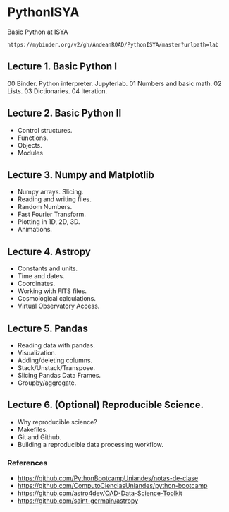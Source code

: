 # PythonISYA
Basic Python at ISYA


`https://mybinder.org/v2/gh/AndeanROAD/PythonISYA/master?urlpath=lab`

## Lecture 1. Basic Python I

00 Binder. Python interpreter. Jupyterlab.
01 Numbers and basic math.
02 Lists.
03 Dictionaries.
04 Iteration.

## Lecture 2. Basic Python II

* Control structures.
* Functions.
* Objects.
* Modules

## Lecture 3. Numpy and Matplotlib

* Numpy arrays. Slicing.
* Reading and writing files.
* Random Numbers.
* Fast Fourier Transform.
* Plotting in 1D, 2D, 3D.
* Animations.

## Lecture 4. Astropy

* Constants and units.
* Time and dates.
* Coordinates.
* Working with FITS files.
* Cosmological calculations.
* Virtual Observatory Access.

## Lecture 5. Pandas

* Reading data with pandas.
* Visualization.
* Adding/deleting columns.
* Stack/Unstack/Transpose.
* Slicing Pandas Data Frames.
* Groupby/aggregate.

## Lecture 6. (Optional) Reproducible Science.
* Why reproducible science?
* Makefiles.
* Git and Github.
* Building a reproducible data processing workflow.


### References
* https://github.com/PythonBootcampUniandes/notas-de-clase
* https://github.com/ComputoCienciasUniandes/python-bootcamp
* https://github.com/astro4dev/OAD-Data-Science-Toolkit
* https://github.com/saint-germain/astropy
